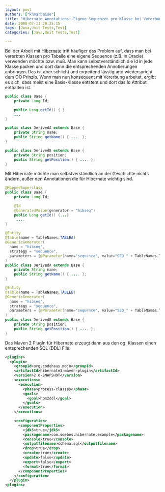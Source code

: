 ```yaml
---
layout: post
authors: ["khmarbaise"]
title: "Hibernate Annotations: Eigene Sequenzen pro Klasse bei Vererbung"
date: 2008-07-11 20:35:15
tags: [Java,Unit Tests,Test]
categories: [Java,Unit Tests,Test]

---
```

Bei der Arbeit mit <a href="http://www.hibernate.org"  title="Hibernate">Hibernate</a> tritt häufiger das Problem auf, 
dass man bei vererbten Klassen pro Tabelle eine eigene Sequence (z.B. in Oracle) verwenden möchte bzw. muß.
Man kann selbstverständlich die Id in jede Klasse packen und dort dann die entsprechenden Annotierungen anbringen. 
Das ist aber schlicht und ergreifend lässtig und wiederspricht dem OO Prinzip. Wenn man nun konsequent mit 
Vererbung arbeitet, ergibt es sich, dass meist eine Basis-Klasse entsteht und dort das Id Attribut enthalten ist.

```java
public class Base {
    private Long Id;

    public Long getId() { }
    ...
}

public class DerivedA extends Base {
    private String name;
    public String getName() { .... };
}

public class DerivedB extends Base {
    private String position;
    public String getPosition() { .... };
}
```

Mit Hibernate möchte man selbstverständlich an der Geschichte nichts ändern, außer den Annotationen die für Hibernate wichtig sind.

```java
@MappedSuperclass
public class Base {
    private Long Id;

    @Id
    @GeneratedValue(generator = "hibseq")
    public Long getId() {...}
     ....
}

@Entity
@Table(name = TableNames.TABLEA)
@GenericGenerator(
  name = "hibseq",
  strategy = "sequence",
  parameters = {@Parameter(name="sequence", value="SEQ_" + TableNames.TABLEA)}
)
public class DerivedA extends Base {
    private String name;
    public String getName() { .... };
}

@Entity
@Table(name = TableNames.TABLEB)
@GenericGenerator(
  name = "hibseq",
  strategy = "sequence",
  parameters = {@Parameter(name="sequence", value="SEQ_" + TableNames.TABLEB)}
)
public class DerivedB extends Base {
    private String position;
    public String getPosition() { .... };
}
```

Das Maven 2 PlugIn für Hibernate erzeugt dann aus den og. Klassen einen entsprechenden SQL (DDL) File:
```xml
<plugins>
  <plugin>
    <groupId>org.codehaus.mojo</groupId>
    <artifactId>hibernate3-maven-plugin</artifactId>
    <version>2.0-SNAPSHOT</version>
    <executions>
      <execution>
        <phase>process-classes</phase>
        <goals>
          <goal>hbm2ddl</goal>
        </goals>
      </execution>
    </executions>

    <configuration>
      <componentProperties>
        <jdk5>true</jdk5>
        <packagename>com.soebes.hibernate.example</packagename>
        <console>true</console>
        <outputfilename>schema.sql</outputfilename>
        <drop>true</drop>
        <create>true</create>
        <update>false</update>
        <export>false</export>
        <format>true</format>
      </componentProperties>
    </configuration>
  </plugin>
<plugins>
```